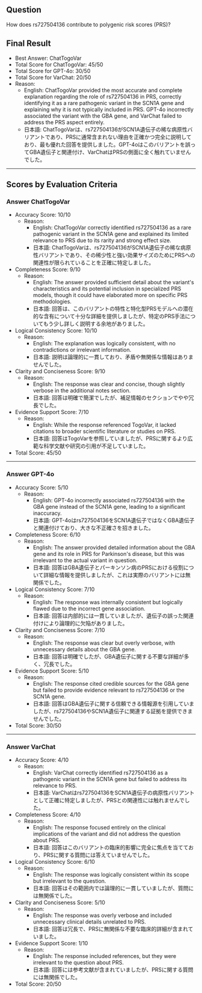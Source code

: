 ## Question

How does rs727504136 contribute to polygenic risk scores (PRS)?

## Final Result

- Best Answer: ChatTogoVar
- Total Score for ChatTogoVar: 45/50
- Total Score for GPT-4o: 30/50
- Total Score for VarChat: 20/50
- Reason:
  - English: ChatTogoVar provided the most accurate and complete explanation regarding the role of rs727504136 in PRS, correctly identifying it as a rare pathogenic variant in the SCN1A gene and explaining why it is not typically included in PRS. GPT-4o incorrectly associated the variant with the GBA gene, and VarChat failed to address the PRS aspect entirely.
  - 日本語: ChatTogoVarは、rs727504136がSCN1A遺伝子の稀な病原性バリアントであり、PRSに通常含まれない理由を正確かつ完全に説明しており、最も優れた回答を提供しました。GPT-4oはこのバリアントを誤ってGBA遺伝子と関連付け、VarChatはPRSの側面に全く触れていませんでした。

---

## Scores by Evaluation Criteria

### Answer ChatTogoVar
- Accuracy Score: 10/10
  - Reason: 
    - English: ChatTogoVar correctly identified rs727504136 as a rare pathogenic variant in the SCN1A gene and explained its limited relevance to PRS due to its rarity and strong effect size.
    - 日本語: ChatTogoVarは、rs727504136がSCN1A遺伝子の稀な病原性バリアントであり、その稀少性と強い効果サイズのためにPRSへの関連性が限られていることを正確に特定しました。
- Completeness Score: 9/10
  - Reason: 
    - English: The answer provided sufficient detail about the variant's characteristics and its potential inclusion in specialized PRS models, though it could have elaborated more on specific PRS methodologies.
    - 日本語: 回答は、このバリアントの特性と特化型PRSモデルへの潜在的な含有について十分な詳細を提供しましたが、特定のPRS手法についてもう少し詳しく説明する余地がありました。
- Logical Consistency Score: 10/10
  - Reason: 
    - English: The explanation was logically consistent, with no contradictions or irrelevant information.
    - 日本語: 説明は論理的に一貫しており、矛盾や無関係な情報はありませんでした。
- Clarity and Conciseness Score: 9/10
  - Reason: 
    - English: The response was clear and concise, though slightly verbose in the additional notes section.
    - 日本語: 回答は明確で簡潔でしたが、補足情報のセクションでやや冗長でした。
- Evidence Support Score: 7/10
  - Reason: 
    - English: While the response referenced TogoVar, it lacked citations to broader scientific literature or studies on PRS.
    - 日本語: 回答はTogoVarを参照していましたが、PRSに関するより広範な科学文献や研究の引用が不足していました。
- Total Score: 45/50

---

### Answer GPT-4o
- Accuracy Score: 5/10
  - Reason: 
    - English: GPT-4o incorrectly associated rs727504136 with the GBA gene instead of the SCN1A gene, leading to a significant inaccuracy.
    - 日本語: GPT-4oはrs727504136をSCN1A遺伝子ではなくGBA遺伝子と関連付けており、大きな不正確さを招きました。
- Completeness Score: 6/10
  - Reason: 
    - English: The answer provided detailed information about the GBA gene and its role in PRS for Parkinson's disease, but this was irrelevant to the actual variant in question.
    - 日本語: 回答はGBA遺伝子とパーキンソン病のPRSにおける役割について詳細な情報を提供しましたが、これは実際のバリアントには無関係でした。
- Logical Consistency Score: 7/10
  - Reason: 
    - English: The response was internally consistent but logically flawed due to the incorrect gene association.
    - 日本語: 回答は内部的には一貫していましたが、遺伝子の誤った関連付けにより論理的に欠陥がありました。
- Clarity and Conciseness Score: 7/10
  - Reason: 
    - English: The response was clear but overly verbose, with unnecessary details about the GBA gene.
    - 日本語: 回答は明確でしたが、GBA遺伝子に関する不要な詳細が多く、冗長でした。
- Evidence Support Score: 5/10
  - Reason: 
    - English: The response cited credible sources for the GBA gene but failed to provide evidence relevant to rs727504136 or the SCN1A gene.
    - 日本語: 回答はGBA遺伝子に関する信頼できる情報源を引用していましたが、rs727504136やSCN1A遺伝子に関連する証拠を提供できませんでした。
- Total Score: 30/50

---

### Answer VarChat
- Accuracy Score: 4/10
  - Reason: 
    - English: VarChat correctly identified rs727504136 as a pathogenic variant in the SCN1A gene but failed to address its relevance to PRS.
    - 日本語: VarChatはrs727504136をSCN1A遺伝子の病原性バリアントとして正確に特定しましたが、PRSとの関連性には触れませんでした。
- Completeness Score: 4/10
  - Reason: 
    - English: The response focused entirely on the clinical implications of the variant and did not address the question about PRS.
    - 日本語: 回答はこのバリアントの臨床的影響に完全に焦点を当てており、PRSに関する質問には答えていませんでした。
- Logical Consistency Score: 6/10
  - Reason: 
    - English: The response was logically consistent within its scope but irrelevant to the question.
    - 日本語: 回答はその範囲内では論理的に一貫していましたが、質問には無関係でした。
- Clarity and Conciseness Score: 5/10
  - Reason: 
    - English: The response was overly verbose and included unnecessary clinical details unrelated to PRS.
    - 日本語: 回答は冗長で、PRSに無関係な不要な臨床的詳細が含まれていました。
- Evidence Support Score: 1/10
  - Reason: 
    - English: The response included references, but they were irrelevant to the question about PRS.
    - 日本語: 回答には参考文献が含まれていましたが、PRSに関する質問には無関係でした。
- Total Score: 20/50